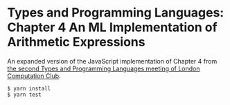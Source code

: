 # Types and Programming Languages: Chapter 4 An ML Implementation of Arithmetic Expressions

An expanded version of the JavaScript implementation of Chapter 4 from [the second Types and Programming Languages meeting of London Computation Club](https://github.com/computationclub/computationclub.github.io/wiki/Types-and-Programming-Languages-Chapter-4-An-ML-Implementation-of-Arithmetic-Expressions).

```shell
$ yarn install
$ yarn test
```
